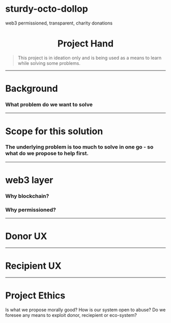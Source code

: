 # sturdy-octo-dollop
web3 permissioned, transparent, charity donations

<h1 align="center">
Project Hand
</h1>

> This project is in ideation only and is being used as a means to learn while solving some problems.
---

# Background
### What problem do we want to solve
---


# Scope for this solution
### The underlying problem is too much to solve in one go - so what do we propose to help first.
---


# web3 layer
### Why blockchain?
### Why permissioned?
---


# Donor UX
---


# Recipient UX
---


# Project Ethics
Is what we propose morally good? How is our system open to abuse? Do we foresee any means to exploit donor, reciepient or eco-system?
